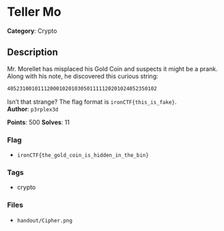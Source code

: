 # Teller Mo

**Category**: Crypto

## Description

Mr. Morellet has misplaced his Gold Coin and suspects it might be a prank. Along with his note, he discovered this curious string:  

```txt
4052310010111200010201030501111120201024052350102
```  

Isn’t that strange? The flag format is `ironCTF{this_is_fake}`.  
**Author**: `p3rplex3d`

**Points**: 500
**Solves**: 11

### Flag

- `ironCTF{the_gold_coin_is_hidden_in_the_bin}`

### Tags

- crypto

### Files

- `handout/Cipher.png`
